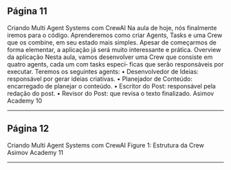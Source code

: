 ## Página 11

Criando Multi Agent Systems com CrewAI
Na aula de hoje, nós finalmente iremos para o código. Aprenderemos como criar Agents, Tasks e uma
Crew que os combine, em seu estado mais simples. Apesar de começarmos de forma elementar, a
aplicação já será muito interessante e prática.
Overview da aplicação
Nesta aula, vamos desenvolver uma Crew que consiste em quatro agents, cada um com tasks especí‑
ficas que serão responsáveis por executar. Teremos os seguintes agents:
• Desenvolvedor de Ideias: responsável por gerar ideias criativas.
• Planejador de Conteúdo: encarregado de planejar o conteúdo.
• Escritor do Post: responsável pela redação do post.
• Revisor do Post: que revisa o texto finalizado.
Asimov Academy
10


---
## Página 12

Criando Multi Agent Systems com CrewAI
Figure 1: Estrutura da Crew
Asimov Academy
11


---